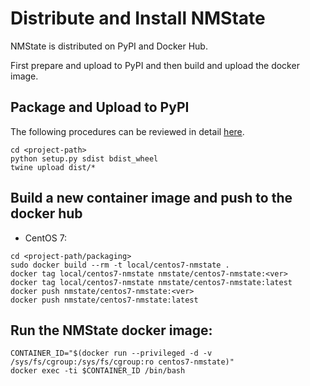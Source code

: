 # Distribute and Install NMState
NMState is distributed on PyPI and Docker Hub.

First prepare and upload to PyPI and then build and upload the docker image.
 

## Package and Upload to PyPI
The following procedures can be reviewed in detail [here](https://packaging.python.org/tutorials/packaging-projects/#uploading-the-distribution-archives).
```
cd <project-path>
python setup.py sdist bdist_wheel
twine upload dist/*
```

## Build a new container image and push to the docker hub

- CentOS 7:
```
cd <project-path/packaging>
sudo docker build --rm -t local/centos7-nmstate .
docker tag local/centos7-nmstate nmstate/centos7-nmstate:<ver>
docker tag local/centos7-nmstate nmstate/centos7-nmstate:latest
docker push nmstate/centos7-nmstate:<ver>
docker push nmstate/centos7-nmstate:latest
```

## Run the NMState docker image:

```
CONTAINER_ID="$(docker run --privileged -d -v /sys/fs/cgroup:/sys/fs/cgroup:ro centos7-nmstate)"
docker exec -ti $CONTAINER_ID /bin/bash
```
